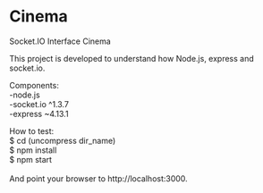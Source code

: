 # Cinema
Socket.IO Interface Cinema </br>

This project is developed to understand how Node.js, express and socket.io. </br>

Components: </br>
-node.js </br>
-socket.io ^1.3.7 </br>
-express ~4.13.1 </br>

How to test: <br>
$ cd (uncompress dir_name) <br>
$ npm install <br>
$ npm start <br>
</br>
And point your browser to http://localhost:3000.
